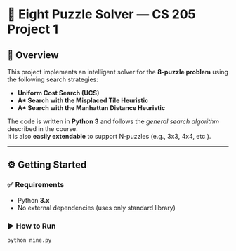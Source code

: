 # 🧠 Eight Puzzle Solver — CS 205 Project 1

## 📌 Overview

This project implements an intelligent solver for the **8-puzzle problem** using the following search strategies:

-  **Uniform Cost Search (UCS)**
-  **A\* Search with the Misplaced Tile Heuristic**
-  **A\* Search with the Manhattan Distance Heuristic**

The code is written in **Python 3** and follows the *general search algorithm* described in the course.  
It is also **easily extendable** to support N-puzzles (e.g., 3x3, 4x4, etc.).

---

## ⚙️ Getting Started

### ✅ Requirements
- Python **3.x**
- No external dependencies (uses only standard library)

### ▶️ How to Run

```bash
python nine.py
